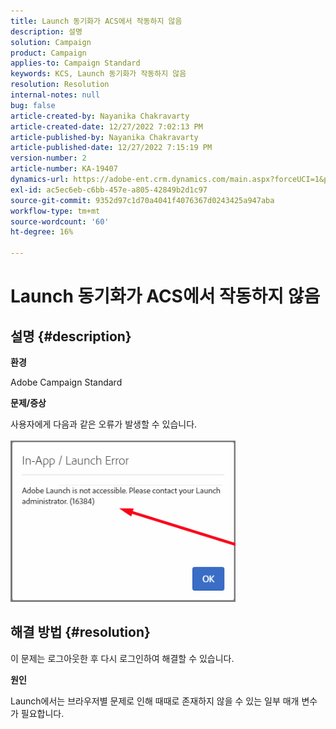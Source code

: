 ```yaml
---
title: Launch 동기화가 ACS에서 작동하지 않음
description: 설명
solution: Campaign
product: Campaign
applies-to: Campaign Standard
keywords: KCS, Launch 동기화가 작동하지 않음
resolution: Resolution
internal-notes: null
bug: false
article-created-by: Nayanika Chakravarty
article-created-date: 12/27/2022 7:02:13 PM
article-published-by: Nayanika Chakravarty
article-published-date: 12/27/2022 7:15:19 PM
version-number: 2
article-number: KA-19407
dynamics-url: https://adobe-ent.crm.dynamics.com/main.aspx?forceUCI=1&pagetype=entityrecord&etn=knowledgearticle&id=c5223af7-1886-ed11-81ac-6045bd006079
exl-id: ac5ec6eb-c6bb-457e-a805-42849b2d1c97
source-git-commit: 9352d97c1d70a4041f4076367d0243425a947aba
workflow-type: tm+mt
source-wordcount: '60'
ht-degree: 16%

---
```


# Launch 동기화가 ACS에서 작동하지 않음

## 설명 {#description}


<b>환경</b>

Adobe Campaign Standard



<b>문제/증상</b>

사용자에게 다음과 같은 오류가 발생할 수 있습니다.
<br><br>![](assets/___c6223af7-1886-ed11-81ac-6045bd006079___.png)<br>

## 해결 방법 {#resolution}


이 문제는 로그아웃한 후 다시 로그인하여 해결할 수 있습니다.

<b>원인</b>

Launch에서는 브라우저별 문제로 인해 때때로 존재하지 않을 수 있는 일부 매개 변수가 필요합니다.
